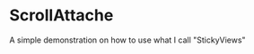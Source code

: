 # ScrollAttache
A simple demonstration on how to use what I call "StickyViews"


<img href=https://github.com/yrizk/ScrollAttache/blob/master/demo.gif/>
